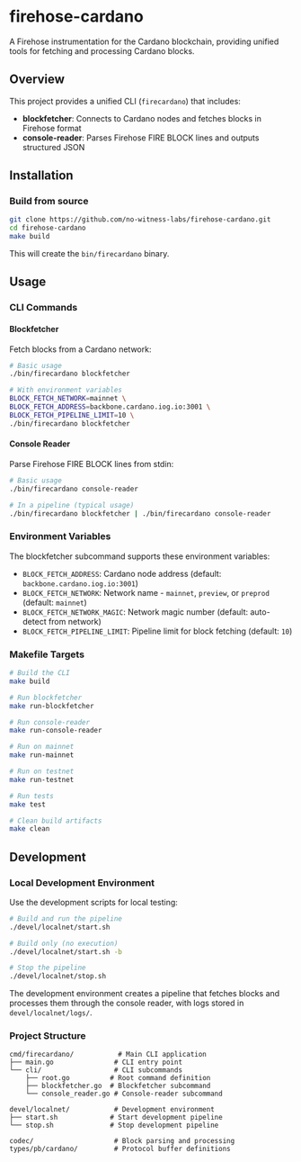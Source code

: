 # firehose-cardano

A Firehose instrumentation for the Cardano blockchain, providing unified tools for fetching and processing Cardano blocks.

## Overview

This project provides a unified CLI (`firecardano`) that includes:

- **blockfetcher**: Connects to Cardano nodes and fetches blocks in Firehose format
- **console-reader**: Parses Firehose FIRE BLOCK lines and outputs structured JSON

## Installation

### Build from source

```bash
git clone https://github.com/no-witness-labs/firehose-cardano.git
cd firehose-cardano
make build
```

This will create the `bin/firecardano` binary.

## Usage

### CLI Commands

#### Blockfetcher

Fetch blocks from a Cardano network:

```bash
# Basic usage
./bin/firecardano blockfetcher

# With environment variables
BLOCK_FETCH_NETWORK=mainnet \
BLOCK_FETCH_ADDRESS=backbone.cardano.iog.io:3001 \
BLOCK_FETCH_PIPELINE_LIMIT=10 \
./bin/firecardano blockfetcher
```

#### Console Reader

Parse Firehose FIRE BLOCK lines from stdin:

```bash
# Basic usage
./bin/firecardano console-reader

# In a pipeline (typical usage)
./bin/firecardano blockfetcher | ./bin/firecardano console-reader
```

### Environment Variables

The blockfetcher subcommand supports these environment variables:

- `BLOCK_FETCH_ADDRESS`: Cardano node address (default: `backbone.cardano.iog.io:3001`)
- `BLOCK_FETCH_NETWORK`: Network name - `mainnet`, `preview`, or `preprod` (default: `mainnet`)
- `BLOCK_FETCH_NETWORK_MAGIC`: Network magic number (default: auto-detect from network)
- `BLOCK_FETCH_PIPELINE_LIMIT`: Pipeline limit for block fetching (default: `10`)

### Makefile Targets

```bash
# Build the CLI
make build

# Run blockfetcher
make run-blockfetcher

# Run console-reader
make run-console-reader

# Run on mainnet
make run-mainnet

# Run on testnet
make run-testnet

# Run tests
make test

# Clean build artifacts
make clean
```

## Development

### Local Development Environment

Use the development scripts for local testing:

```bash
# Build and run the pipeline
./devel/localnet/start.sh

# Build only (no execution)
./devel/localnet/start.sh -b

# Stop the pipeline
./devel/localnet/stop.sh
```

The development environment creates a pipeline that fetches blocks and processes them through the console reader, with logs stored in `devel/localnet/logs/`.

### Project Structure

```text
cmd/firecardano/           # Main CLI application
├── main.go               # CLI entry point
└── cli/                  # CLI subcommands
    ├── root.go          # Root command definition
    ├── blockfetcher.go  # Blockfetcher subcommand
    └── console_reader.go # Console-reader subcommand

devel/localnet/           # Development environment
├── start.sh             # Start development pipeline
└── stop.sh              # Stop development pipeline

codec/                    # Block parsing and processing
types/pb/cardano/         # Protocol buffer definitions
```
